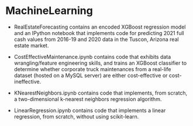 # MachineLearning

- RealEstateForecasting contains an encoded XGBoost regression model and an IPython notebook that implements code for predicting 2021 full cash values from 2016-19 and 2020 data in the Tuscon, Arizona real estate market.

- CostEffectiveMaintenance.ipynb contains code that exhibits data wrangling/feature engineering skills, and trains an XGBoost classifier to determine whether corporate truck maintenances from a real-life dataset (hosted on a MySQL server) are either cost-effective or cost-ineffective.

- KNearestNeighbors.ipynb contains code that implements, from scratch, a two-dimensional k-nearest neighbors regression algorithm.

- LinearRegression.ipynb contains code that implements a linear regression, from scratch, without using scikit-learn.
